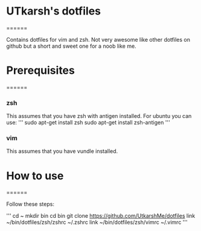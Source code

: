# UTkarsh's dotfiles
======

Contains dotfiles for vim and zsh. Not very awesome like other dotfiles on
github but a short and sweet one for a noob like me.


# Prerequisites
======

### zsh
This assumes that you have zsh with antigen installed.
For ubuntu you can use:
'''
sudo apt-get install zsh
sudo apt-get install zsh-antigen
'''

### vim
This assumes that you have vundle installed.


# How to use
======

Follow these steps:

'''
cd ~
mkdir bin
cd bin
git clone https://github.com/UtkarshMe/dotfiles
link ~/bin/dotfiles/zsh/zshrc ~/.zshrc
link ~/bin/dotfiles/zsh/vimrc ~/.vimrc
'''
